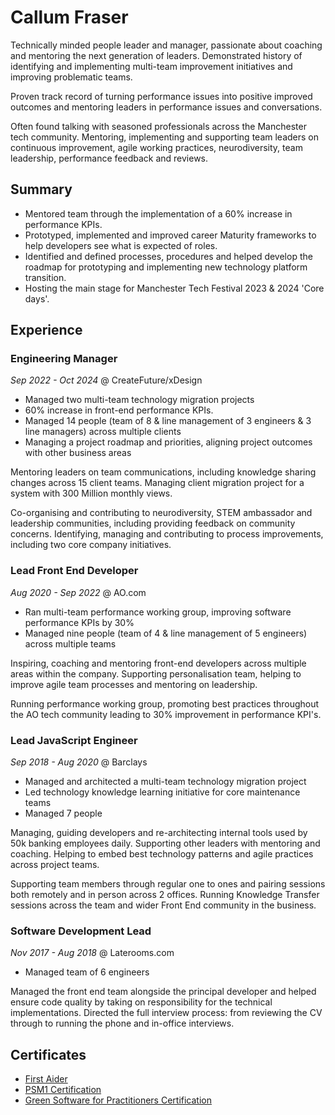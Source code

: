 # Callum Fraser

Technically minded people leader and manager, passionate about coaching and mentoring the next generation of leaders. Demonstrated history of identifying and implementing multi-team improvement initiatives and improving problematic teams.

Proven track record of turning performance issues into positive improved outcomes and mentoring leaders in performance issues and conversations.

Often found talking with seasoned professionals across the Manchester tech community. Mentoring, implementing and supporting team leaders on continuous improvement, agile working practices, neurodiversity, team leadership, performance feedback and reviews.

## Summary

- Mentored team through the implementation of a 60% increase in performance KPIs.
- Prototyped, implemented and improved career Maturity frameworks to help developers see what is expected of roles. 
- Identified and defined processes, procedures and helped develop the roadmap for prototyping and implementing new technology platform transition.
- Hosting the main stage for Manchester Tech Festival 2023 & 2024 'Core days'.

## Experience

### Engineering Manager
*Sep 2022 - Oct 2024* @ CreateFuture/xDesign

- Managed two multi-team technology migration projects
- 60% increase in front-end performance KPIs.
- Managed 14 people (team of 8 & line management of 3 engineers & 3 line managers) across multiple clients
- Managing a project roadmap and priorities, aligning project outcomes with other business areas

Mentoring leaders on team communications, including knowledge sharing changes across 15 client teams. Managing client migration project for a system with 300 Million monthly views.

Co-organising and contributing to neurodiversity, STEM ambassador and leadership communities, including providing feedback on community concerns. Identifying, managing and contributing to process improvements, including two core company initiatives.

### Lead Front End Developer
*Aug 2020 - Sep 2022* @ AO.com
* Ran multi-team performance working group, improving software performance KPIs by 30%
* Managed nine people (team of 4 & line management of 5 engineers) across multiple teams

Inspiring, coaching and mentoring front-end developers across multiple areas within the company. Supporting personalisation team, helping to improve agile team processes and mentoring on leadership.

Running performance working group, promoting best practices throughout the AO tech community leading to 30% improvement in performance KPI's.

### Lead JavaScript Engineer 
*Sep 2018 - Aug 2020* @ Barclays

- Managed and architected a multi-team technology migration project
- Led technology knowledge learning initiative for core maintenance teams
- Managed 7 people

Managing, guiding developers and re-architecting internal tools used by 50k banking employees daily. Supporting other leaders with mentoring and coaching. Helping to embed best technology patterns and agile practices across project teams.

Supporting team members through regular one to ones and pairing sessions both remotely and in person across 2 offices. Running Knowledge Transfer sessions across the team and wider Front End community in the business. 

### Software Development Lead
*Nov 2017 - Aug 2018* @ Laterooms.com

- Managed team of 6 engineers

Managed the front end team alongside the principal developer and helped ensure code quality by taking on responsibility for the technical implementations. Directed the full interview process: from reviewing the CV through to running the phone and in-office interviews.

## Certificates
- [First Aider](https://tigerlilytraining.co.uk/verification/home/token/lxa6c1z2b6/)
- [PSM1 Certification](https://www.scrum.org/user/1118604)
- [Green Software for Practitioners Certification](https://ti-user-certificates.s3.amazonaws.com/e0df7fbf-a057-42af-8a1f-590912be5460/3f68ff1a-b4b7-4833-a440-29c5ba180a3b-callum-fraser-ad8f81f1-b0b4-4307-b4d9-c0c395f5f8cd-certificate.pdf)
